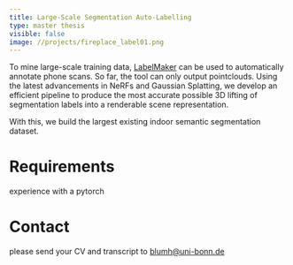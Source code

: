 ```yaml
---
title: Large-Scale Segmentation Auto-Labelling
type: master thesis
visible: false
image: //projects/fireplace_label01.png
---
```

To mine large-scale training data, [LabelMaker](https://labelmaker.org/) can be used to automatically annotate phone scans. So far, the tool can only output pointclouds. Using the latest advancements in NeRFs and Gaussian Splatting, we develop an efficient pipeline to produce the most accurate possible 3D lifting of segmentation labels into a renderable scene representation.

With this, we build the largest existing indoor semantic segmentation dataset.

# Requirements
experience with a pytorch

# Contact
please send your CV and transcript to blumh@uni-bonn.de
